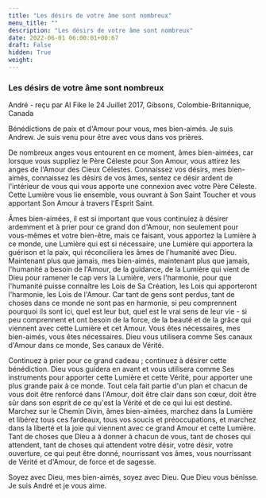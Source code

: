 ```yaml
---
title: "Les désirs de votre âme sont nombreux"
menu_title: ""
description: "Les désirs de votre âme sont nombreux"
date: 2022-06-01 06:00:01+00:67
draft: False
hidden: True
weight:
---
```

### Les désirs de votre âme sont nombreux

André - reçu par Al Fike le 24 Juillet 2017, Gibsons, Colombie-Britannique, Canada

Bénédictions de paix et d'Amour pour vous, mes bien-aimés. Je suis Andrew. Je suis venu pour être avec vous dans vos prières.

De nombreux anges vous entourent en ce moment, âmes bien-aimées, car lorsque vous suppliez le Père Céleste pour Son Amour, vous attirez les anges de l'Amour des Cieux Célestes. Connaissez vos désirs, mes bien-aimés, connaissez les désirs de vos âmes, sentez ce désir ardent de l'intérieur de vous qui vous apporte une connexion avec votre Père Céleste. Cette Lumière vous lie ensemble, vous ouvrant à Son Saint Toucher et vous apportant Son Amour à travers l'Esprit Saint.

Âmes bien-aimées, il est si important que vous continuiez à désirer ardemment et à prier pour ce grand don d'Amour, non seulement pour vous-mêmes et votre bien-être, mais ce faisant, vous apportez la Lumière à ce monde, une Lumière qui est si nécessaire, une Lumière qui apportera la guérison et la paix, qui réconciliera les âmes de l'humanité avec Dieu. Maintenant plus que jamais, mes bien-aimés, maintenant plus que jamais, l'humanité a besoin de l'Amour, de la guidance, de la Lumière qui vient de Dieu pour ramener le cap vers la Lumière, vers l'harmonie, pour que l'humanité puisse connaître les Lois de Sa Création, les Lois qui apporteront l'harmonie, les Lois de l'Amour. Car tant de gens sont perdus, tant de choses dans ce monde ne sont pas en harmonie, si peu comprennent pourquoi ils sont ici, quel est leur but, quel est le vrai sens de leur vie - si peu comprennent et ont besoin de la force, de la beauté et de la grâce qui viennent avec cette Lumière et cet Amour. Vous êtes nécessaires, mes bien-aimés, vous êtes nécessaires. Dieu vous utilisera comme Ses canaux d'Amour dans ce monde, Ses canaux de Vérité.

Continuez à prier pour ce grand cadeau ; continuez à désirer cette bénédiction. Dieu vous guidera en avant et vous utilisera comme Ses instruments pour apporter cette Lumière et cette Vérité, pour apporter une plus grande paix à ce monde. Tout cela fait partie d'un plan et chacun de vous doit être renforcé dans l'Amour, doit être clair dans son cœur, doit être sûr dans son esprit de ce qu'est la Vérité et de ce qui lui est destiné. Marchez sur le Chemin Divin, âmes bien-aimées, marchez dans la Lumière et libérez tous ces fardeaux, tous vos soucis et préoccupations, et marchez dans la liberté et la joie qui viennent avec ce grand Amour et cette Lumière. Tant de choses que Dieu a à donner à chacun de vous, tant de choses qui attendent, tant de choses qui attendent votre désir, votre désir, votre ouverture, ce qui peut être donné, nourrissant vos âmes, vous nourrissant de Vérité et d'Amour, de force et de sagesse.

Soyez avec Dieu, mes bien-aimés, soyez avec Dieu. Que Dieu vous bénisse. Je suis André et je vous aime.
